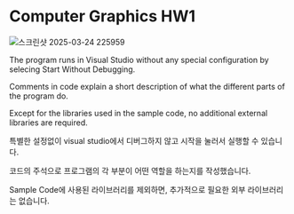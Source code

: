 # Computer Graphics HW1

![스크린샷 2025-03-24 225959](https://github.com/user-attachments/assets/561a5a19-1a24-4b0e-a65a-cdc04824c32e)

The program runs in Visual Studio without any special configuration by selecing Start Without Debugging.

Comments in code explain a short description of what the different parts of the program do.

Except for the libraries used in the sample code, no additional external libraries are required.



특별한 설정없이 visual studio에서 디버그하지 않고 시작을 눌러서 실행할 수 있습니다.

코드의 주석으로 프로그램의 각 부분이 어떤 역할을 하는지를 작성했습니다.

Sample Code에 사용된 라이브러리를 제외하면, 추가적으로 필요한 외부 라이브러리는 없습니다.
